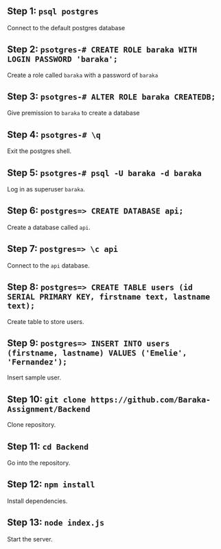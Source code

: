 ## Step 1: `psql postgres`
Connect to the default postgres database

## Step 2: `psotgres-# CREATE ROLE baraka WITH LOGIN PASSWORD 'baraka';`
Create a role called `baraka` with a password of `baraka`

## Step 3: `psotgres-# ALTER ROLE baraka CREATEDB;`
Give premission to `baraka` to create a database

## Step 4: `psotgres-# \q`
Exit the postgres shell.

## Step 5: `psotgres-# psql -U baraka -d baraka`
Log in as superuser `baraka`.

## Step 6: `postgres=> CREATE DATABASE api;`
Create a database called `api`.

## Step 7: `postgres=> \c api`
Connect to the `api` database.

## Step  8: `postgres=> CREATE TABLE users (id SERIAL PRIMARY KEY, firstname text, lastname text);`
Create table to store users.

## Step 9: `postgres=> INSERT INTO users (firstname, lastname) VALUES ('Emelie', 'Fernandez');`
Insert sample user.

## Step 10: `git clone https://github.com/Baraka-Assignment/Backend`
Clone repository.

## Step 11: `cd Backend`
Go into the repository.

## Step 12: `npm install`
Install dependencies.

## Step 13: `node index.js`
Start the server.
